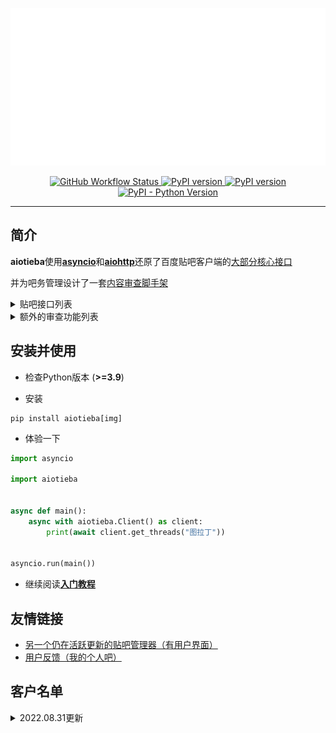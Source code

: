<p align="center">

<img src="docs/img/aiotieba.svg">

</p>

<div align="center">
<p>
<a href="https://github.com/Starry-OvO/Tieba-Manager/actions">
    <img src="https://img.shields.io/github/workflow/status/Starry-OvO/Tieba-Manager/CI?label=CI&logo=github" alt="GitHub Workflow Status">
</a>
<a href="https://pypi.org/project/aiotieba">
    <img src="https://badge.fury.io/py/aiotieba.svg" alt="PyPI version">
</a>
<a href="https://lgtm.com/projects/g/Starry-OvO/Tieba-Manager/context:python">
    <img src="https://img.shields.io/lgtm/grade/python/g/Starry-OvO/Tieba-Manager?logo=lgtm" alt="PyPI version">
</a>
<a href="https://pypi.org/project/aiotieba">
    <img src="https://img.shields.io/pypi/pyversions/aiotieba" alt="PyPI - Python Version">
</a>
</p>
</div>

---

## 简介

**aiotieba**使用[**asyncio**](https://tutorials.python.org/zh-cn/3/library/asyncio.html)和[**aiohttp**](https://github.com/aio-libs/aiohttp)还原了百度贴吧客户端的[大部分核心接口](https://github.com/Starry-OvO/Tieba-Manager/blob/master/aiotieba/client.py)

并为吧务管理设计了一套[内容审查脚手架](https://github.com/Starry-OvO/Tieba-Manager/blob/master/aiotieba/reviewer.py)

<details>

<summary>贴吧接口列表</summary>

+ 按回复时间/发布时间/热门序获取贴吧主题帖/精华帖列表。支持获取带转发/投票/转发嵌套投票/各种卡片的主题帖信息
+ 获取带图片链接/小尾巴内容/点赞情况/用户信息（[用户名](docs/tutorial.md#user_name)/[portrait](docs/tutorial.md#portrait)/[user_id](docs/tutorial.md#user_id)/等级/性别/是否锁回复）/每条回复的前排楼中楼（支持按或不按点赞数排序）的楼层列表
+ 获取带所有前述用户信息的楼中楼列表
+ 根据[用户名](docs/tutorial.md#user_name)/[portrait](docs/tutorial.md#portrait)/[user_id](docs/tutorial.md#user_id)中的任一项反查其他用户信息，或通过用户主页的[tieba_uid](docs/tutorial.md#tieba_uid)反查其他用户信息
+ 使用小吧主、语音小编的账号删帖/屏蔽/封禁。支持删除视频帖/批量删帖/多于1天的封禁
+ 使用已被大吧主分配解封/恢复/处理申诉权限的吧务账号解封/恢复/处理申诉
+ 使用大吧主账号推荐帖子到首页/移动帖子到指定分区/加精/撤精/置顶/撤置顶/添加黑名单/查看黑名单/取消黑名单
+ 获取其他用户的主页信息/关注贴吧列表/关注用户列表/粉丝列表/发布的主题帖列表
+ 使用当前账号关注贴吧/取关贴吧/关注用户/取关用户/移除粉丝/获取屏蔽贴吧列表/屏蔽贴吧/取消屏蔽贴吧/点赞点踩/取消点赞点踩/签到/水帖/发送私信/获取回复历史
+ 获取一个贴吧的最新关注用户列表/等级排行榜/吧务列表/吧详情

</details>

<details>

<summary>额外的审查功能列表</summary>

+ 数据库功能：缓存贴吧常量（如贴吧名到fid的映射关系、用户基本信息等）/为用户添加标记/为帖子或回复添加标记/为图像hash添加标记
+ 图像处理功能：图像解码/二维码解析/图像hash计算

</details>

## 安装并使用

+ 检查Python版本 (**>=3.9**)

+ 安装

```shell
pip install aiotieba[img]
```

+ 体验一下

```python
import asyncio

import aiotieba


async def main():
    async with aiotieba.Client() as client:
        print(await client.get_threads("图拉丁"))


asyncio.run(main())
```

+ 继续阅读[**入门教程**](docs/quickstart.md)

## 友情链接

+ [另一个仍在活跃更新的贴吧管理器（有用户界面）](https://github.com/dog194/TiebaManager)
+ [用户反馈（我的个人吧）](https://tieba.baidu.com/starry)

## 客户名单

<details>

<summary>2022.08.31更新</summary>

|      吧名      | 关注用户数 | 最近29天日均访问量 | 日均主题帖数 | 日均回复数 |
| :------------: | :--------: | :----------------: | :----------: | :--------: |
|    抗压背锅    | 3,989,658  |     1,583,581      |    4,406     |  116,392   |
|     孙笑川     | 2,395,282  |      783,147       |    8,954     |  243,482   |
|    lol半价     | 1,957,717  |       99,815       |     264      |   4,929    |
|      宫漫      | 1,320,540  |       48,198       |     234      |   3,543    |
|    逆水寒ol    |  714,484   |       37,790       |     121      |   2,784    |
|    新孙笑川    |  324,601   |       70,238       |     559      |   25,027   |
|     vtuber     |  212,816   |       12,869       |      75      |    767     |
|     asoul      |  158,216   |       20,808       |     203      |   1,214    |
|      嘉然      |   56,696   |       21,482       |     160      |   2,357    |
|      向晚      |   29,343   |       15,676       |     143      |   1,949    |
|      贝拉      |   21,657   |       10,774       |      56      |    948     |
|      乃琳      |   17,151   |       5,612        |      35      |    443     |
| vtuber自由讨论 |   16,737   |       4,575        |      4       |     93     |
| asoul一个魂儿  |   14,658   |       1,152        |      7       |     57     |
|     贝贝珈     |   1,638    |        915         |      2       |     22     |

</details>
